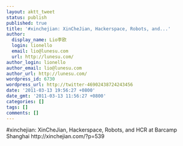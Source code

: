 ```yaml
---
layout: aktt_tweet
status: publish
published: true
title: '#xinchejian: XinCheJian, Hackerspace, Robots, and...'
author:
  display_name: Lio李欧
  login: lionello
  email: lio@lunesu.com
  url: http://lunesu.com/
author_login: lionello
author_email: lio@lunesu.com
author_url: http://lunesu.com/
wordpress_id: 6730
wordpress_url: http://twitter-46902438724243456
date: '2011-03-13 19:56:27 +0800'
date_gmt: '2011-03-13 11:56:27 +0800'
categories: []
tags: []
comments: []
---
```

<p>#xinchejian: XinCheJian, Hackerspace, Robots, and HCR at Barcamp Shanghai http:&#47;&#47;xinchejian.com&#47;?p=539</p>
